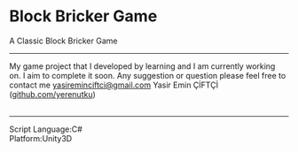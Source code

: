 Block Bricker Game
===========
A Classic Block Bricker Game
<br><hr>
My game project that I developed by learning and I am currently working on. I aim to complete it soon.
Any suggestion or question please feel free to contact me yasireminciftci@gmail.com
Yasir Emin ÇİFTÇİ (<a href="https://github.com/Ysiremin">github.com/yerenutku</a>)<br><br><hr>
Script Language:C#<br>
Platform:Unity3D<br>
